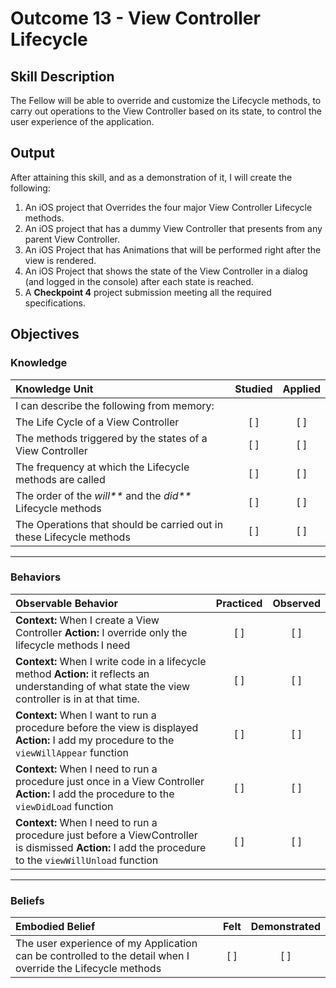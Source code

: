 # Outcome 13 - View Controller Lifecycle
## Skill Description

The Fellow will be able to override and customize the Lifecycle methods, to carry out operations to the View Controller based on its state, to control the user experience of the application.

## Output
After attaining this skill, and as a demonstration of it, I will create the following:

1. An iOS project that Overrides the four major View Controller Lifecycle methods.
2. An iOS project that has a dummy View Controller that presents from any parent View Controller.
3. An iOS Project that has Animations that will be performed right after the view is rendered.
4. An iOS Project that shows the state of the View Controller in a dialog (and logged in the console) after each state is reached.
5. A **Checkpoint 4** project submission meeting all the required specifications.

## Objectives
### Knowledge

| Knowledge Unit   |      Studied      | Applied |
|:-------------|:------------------:|:--------:|
| I can describe the following from memory: | | |
| The Life Cycle of a View Controller | [ ] | [ ] |
| The methods triggered by the states of a View Controller | [ ] | [ ] |
| The frequency at which the Lifecycle methods are called | [ ] | [ ] |
| The order of the _will\*\*_ and the _did\*\*_ Lifecycle methods | [ ] | [ ] |
| The Operations that should be carried out in these Lifecycle methods | [ ] | [ ] |

------

### Behaviors

| Observable Behavior   |      Practiced      | Observed |
|:-------------|:------------------:|:--------:|
| **Context:** When I create a View Controller **Action:** I override only the lifecycle methods I need | [ ] | [ ] |
| **Context:** When I write code in a lifecycle method **Action:** it reflects an understanding of what state the view controller is in at that time. | [ ] | [ ] |
| **Context:** When I want to run a procedure before the view is displayed **Action:**  I add my procedure to the `viewWillAppear` function | [ ] | [ ] |
| **Context:** When I need to run a procedure just once in a View Controller **Action:** I add the procedure to the `viewDidLoad` function | [ ] | [ ] |
| **Context:** When I need to run a procedure just before a ViewController is dismissed **Action:** I add the procedure to the `viewWillUnload` function | [ ] | [ ] |

------

### Beliefs

| Embodied Belief   |      Felt      | Demonstrated |
|:-------------|:------------------:|:--------:|
| The user experience of my Application can be controlled to the detail when I override the Lifecycle methods | [ ] | [ ] |
